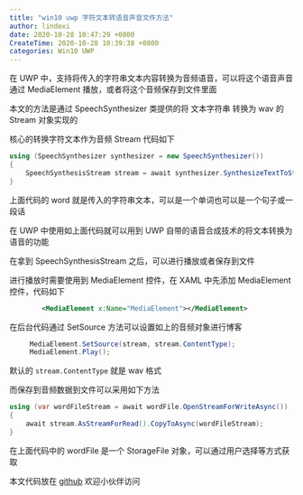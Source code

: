 ```yaml
---
title: "win10 uwp 字符文本转语音声音文件方法"
author: lindexi
date: 2020-10-28 10:47:29 +0800
CreateTime: 2020-10-28 10:39:38 +0800
categories: Win10 UWP
---
```


在 UWP 中，支持将传入的字符串文本内容转换为音频语音，可以将这个语音声音通过 MediaElement 播放，或者将这个音频保存到文件里面

<!--more-->


<!-- 发布 -->

本文的方法是通过 SpeechSynthesizer 类提供的将 文本字符串 转换为 wav 的 Stream 对象实现的

核心的转换字符文本作为音频 Stream 代码如下

```csharp
using (SpeechSynthesizer synthesizer = new SpeechSynthesizer())
{
    SpeechSynthesisStream stream = await synthesizer.SynthesizeTextToStreamAsync(word);
}
```

上面代码的 word 就是传入的字符串文本，可以是一个单词也可以是一个句子或一段话

在 UWP 中使用如上面代码就可以用到 UWP 自带的语音合成技术的将文本转换为语音的功能

在拿到 SpeechSynthesisStream 之后，可以进行播放或者保存到文件

进行播放时需要使用到 MediaElement 控件，在 XAML 中先添加 MediaElement 控件，代码如下

```xml
        <MediaElement x:Name="MediaElement"></MediaElement>
```

在后台代码通过 SetSource 方法可以设置如上的音频对象进行博客

```csharp
     MediaElement.SetSource(stream, stream.ContentType);
     MediaElement.Play();
```

默认的 `stream.ContentType` 就是 wav 格式

而保存到音频数据到文件可以采用如下方法

```csharp
using (var wordFileStream = await wordFile.OpenStreamForWriteAsync())
{
    await stream.AsStreamForRead().CopyToAsync(wordFileStream);
}
```

在上面代码中的 wordFile 是一个 StorageFile 对象，可以通过用户选择等方式获取

本文代码放在 [github](https://github.com/lindexi/lindexi_gd/tree/b5bc99a1/LinemlallledurKaicawkeedaykerewho ) 欢迎小伙伴访问

